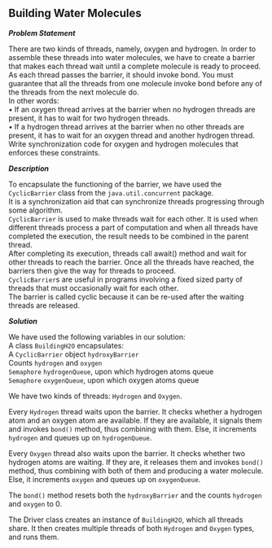 ## Building Water Molecules

**_Problem Statement_**

There are two kinds of threads, namely, oxygen and hydrogen.
In order to assemble these threads into water molecules, we have to create a barrier that makes each thread wait until 
a complete molecule is ready to proceed. <br>
As each thread passes the barrier, it should invoke bond. You must guarantee that all the threads from one molecule 
invoke bond before any of the threads from the next molecule do.<br>
In other words: <br>
• If an oxygen thread arrives at the barrier when no hydrogen threads are present, it has to wait for two hydrogen 
threads.<br>
• If a hydrogen thread arrives at the barrier when no other threads are present, it has to wait for an oxygen thread 
and another hydrogen thread.<br>
Write synchronization code for oxygen and hydrogen molecules that enforces these constraints.

**_Description_**

To encapsulate the functioning of the barrier, we have used the `CyclicBarrier` class from the `java.util.concurrent` 
package. <br>
It is a synchronization aid that can synchronize threads progressing through some algorithm. <br>
`CyclicBarrier` is used to make threads wait for each other. 
It is used when different threads process a part of computation and when all threads have completed the execution, the 
result needs to be combined in the parent thread. <br>
After completing its execution, threads call await() method and wait for other threads to reach the barrier. 
Once all the threads have reached, the barriers then give the way for threads to proceed. <br>
 `CyclicBarrier`s are useful in programs involving a fixed sized party of threads that must occasionally wait for each 
 other.<br> The barrier is called cyclic because it can be re-used after the waiting threads are released. <br>

**_Solution_**

We have used the following variables in our solution:<br>
A class `BuildingH2O` encapsulates:<br>
A `CyclicBarrier` object `hydroxyBarrier`<br>
Counts `hydrogen` and `oxygen`<br>
`Semaphore` `hydrogenQueue`, upon which hydrogen atoms queue<br>
`Semaphore` `oxygenQueue`, upon which oxygen atoms queue

We have two kinds of threads: `Hydrogen` and `Oxygen`. 

Every `Hydrogen` thread waits upon the barrier. It checks whether a hydrogen atom and an oxygen atom are available.
If they are available, it signals them and invokes `bond()` method, thus combining with them.
Else, it increments `hydrogen` and queues up on `hydrogenQueue`.

Every `Oxygen` thread also waits upon the barrier. It checks whether two hydrogen atoms are waiting. 
If they are, it releases them and invokes `bond()` method, thus combining with both of them and producing a water molecule.
Else, it increments `oxygen` and queues up on `oxygenQueue`.

The `bond()` method resets both the `hydroxyBarrier` and the counts `hydrogen` and `oxygen` to 0.

The Driver class creates an instance of `BuildingH2O`, which all threads share.
It then creates multiple threads of both `Hydrogen` and `Oxygen` types, and runs them.
